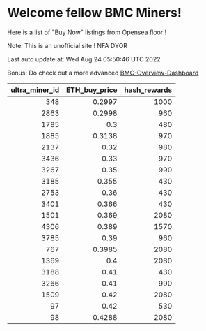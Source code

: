 # Welcome fellow BMC Miners!
Here is a list of "Buy Now" listings from Opensea floor !

Note: This is an unofficial site ! NFA DYOR

Last auto update at: Wed Aug 24 05:50:46 UTC 2022

Bonus: Do check out a more advanced [BMC-Overview-Dashboard](https://dune.com/defifunk/BMC-Overview-Dashboard)


|   ultra_miner_id |   ETH_buy_price |   hash_rewards |
|-----------------:|----------------:|---------------:|
|              348 |          0.2997 |           1000 |
|             2863 |          0.2998 |            960 |
|             1785 |          0.3    |            480 |
|             1885 |          0.3138 |            970 |
|             2137 |          0.32   |            980 |
|             3436 |          0.33   |            970 |
|             3267 |          0.35   |            990 |
|             3185 |          0.355  |            430 |
|             2753 |          0.36   |            430 |
|             3401 |          0.366  |            430 |
|             1501 |          0.369  |           2080 |
|             4306 |          0.389  |           1570 |
|             3785 |          0.39   |            960 |
|              767 |          0.3985 |           2080 |
|             1369 |          0.4    |           2080 |
|             3188 |          0.41   |            430 |
|             3266 |          0.41   |            990 |
|             1509 |          0.42   |           2080 |
|               97 |          0.42   |            530 |
|               98 |          0.4288 |           2080 |